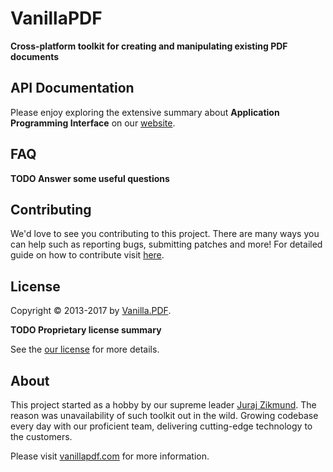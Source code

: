 # VanillaPDF

**Cross-platform toolkit for creating and manipulating existing PDF documents**

## API Documentation

Please enjoy exploring the extensive summary about **Application Programming Interface** on our [website](https://vanillapdf.com/doc/index.html).

## FAQ

**TODO Answer some useful questions**

## Contributing

We'd love to see you contributing to this project.
There are many ways you can help such as reporting bugs, submitting patches and more!
For detailed guide on how to contribute visit [here](CONTRIBUTING.md).

## License

Copyright &copy; 2013-2017 by 
[Vanilla.PDF](mailto:info@vanillapdf.com).

**TODO Proprietary license summary**

See the [our license](LICENSE.md) for more details.

## About

This project started as a hobby by our supreme leader [Juraj Zikmund](https://jzikmund.com/).
The reason was unavailability of such toolkit out in the wild.
Growing codebase every day with our proficient team, delivering cutting-edge technology to the customers.

Please visit [vanillapdf.com](https://vanillapdf.com) for more information.